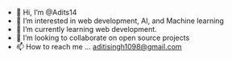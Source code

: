 - 👋 Hi, I’m @Adits14
- 👀 I’m interested in web development, AI, and Machine learning 
- 🌱 I’m currently learning web development. 
- 💞️ I’m looking to collaborate on open source projects 
- 📫 How to reach me ... aditisingh1098@gmail.com 

<!---
Adits14/Adits14 is a ✨ special ✨ repository because its `README.md` (this file) appears on your GitHub profile.
You can click the Preview link to take a look at your changes.
--->
